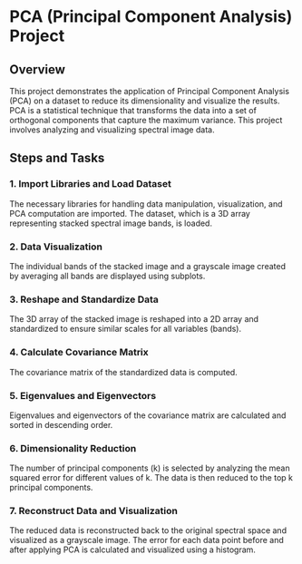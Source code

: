 # PCA (Principal Component Analysis) Project

## Overview

This project demonstrates the application of Principal Component Analysis (PCA) on a dataset to reduce its dimensionality and visualize the results. PCA is a statistical technique that transforms the data into a set of orthogonal components that capture the maximum variance. This project involves analyzing and visualizing spectral image data.

## Steps and Tasks

### 1. Import Libraries and Load Dataset

The necessary libraries for handling data manipulation, visualization, and PCA computation are imported. The dataset, which is a 3D array representing stacked spectral image bands, is loaded.

### 2. Data Visualization

The individual bands of the stacked image and a grayscale image created by averaging all bands are displayed using subplots.

### 3. Reshape and Standardize Data

The 3D array of the stacked image is reshaped into a 2D array and standardized to ensure similar scales for all variables (bands).

### 4. Calculate Covariance Matrix

The covariance matrix of the standardized data is computed.

### 5. Eigenvalues and Eigenvectors

Eigenvalues and eigenvectors of the covariance matrix are calculated and sorted in descending order.

### 6. Dimensionality Reduction

The number of principal components (k) is selected by analyzing the mean squared error for different values of k. The data is then reduced to the top k principal components.

### 7. Reconstruct Data and Visualization

The reduced data is reconstructed back to the original spectral space and visualized as a grayscale image. The error for each data point before and after applying PCA is calculated and visualized using a histogram.
